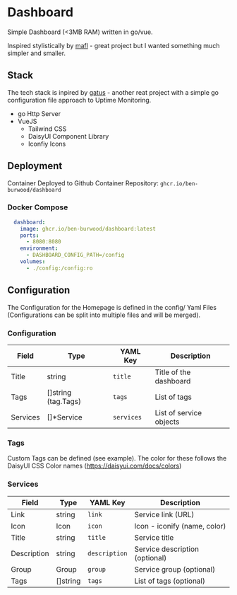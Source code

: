# Dashboard

Simple Dashboard (<3MB RAM) written in go/vue.

Inspired stylistically by [mafl](https://github.com/hywax/mafl) - great project but I wanted something much simpler and smaller.

## Stack

The tech stack is inpired by [gatus](https://github.com/TwiN/gatus) - another reat project with a simple go configuration file approach to Uptime Monitoring.

- go Http Server
- VueJS
    - Tailwind CSS
    - DaisyUI Component Library
    - Iconfiy Icons

## Deployment

Container Deployed to Github Container Repository: `ghcr.io/ben-burwood/dashboard`

### Docker Compose

```yml
  dashboard:
    image: ghcr.io/ben-burwood/dashboard:latest
    ports:
      - 8080:8080
    environment:
      - DASHBOARD_CONFIG_PATH=/config
    volumes:
      - ./config:/config:ro
```

## Configuration

The Configuration for the Homepage is defined in the config/ Yaml Files (Configurations can be split into multiple files and will be merged).

### Configuration

| Field     | Type                    | YAML Key      | Description                       |
|-----------|------------------------|---------------|-----------------------------------|
| Title     | string                 | `title`       | Title of the dashboard            |
| Tags      | []string (tag.Tags)    | `tags`        | List of tags                      |
| Services  | []*Service             | `services`    | List of service objects           |


### Tags

Custom Tags can be defined (see example). The color for these follows the DaisyUI CSS Color names (https://daisyui.com/docs/colors)

### Services

| Field       | Type         | YAML Key      | Description                       |
|-------------|--------------|---------------|-----------------------------------|
| Link        | string       | `link`        | Service link (URL)                |
| Icon        | Icon         | `icon`        | Icon - iconify (name, color)      |
| Title       | string       | `title`       | Service title                     |
| Description | string       | `description` | Service description (optional)    |
| Group       | Group        | `group`       | Service group (optional)          |
| Tags        | []string     | `tags`        | List of tags (optional)           |

